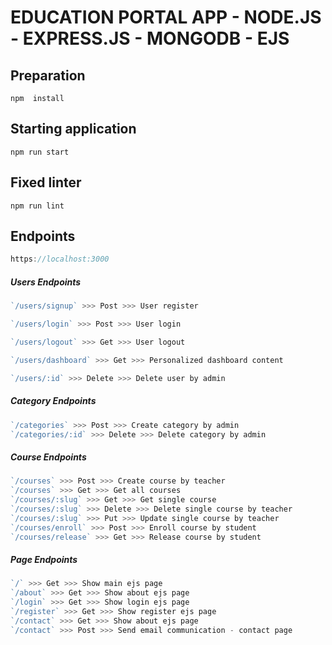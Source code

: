 ﻿EDUCATION PORTAL APP - NODE.JS - EXPRESS.JS - MONGODB - EJS
====================================================
Preparation 
------------
```
npm  install
```
Starting application 
--------------------
```
npm run start
```
Fixed linter
--------------------
```
npm run lint
```

Endpoints
--------------------

```js
https://localhost:3000
```

##### Users Endpoints 

```js
`/users/signup` >>> Post >>> User register

`/users/login` >>> Post >>> User login

`/users/logout` >>> Get >>> User logout

`/users/dashboard` >>> Get >>> Personalized dashboard content

`/users/:id` >>> Delete >>> Delete user by admin
```

##### Category Endpoints 

```js
`/categories` >>> Post >>> Create category by admin
`/categories/:id` >>> Delete >>> Delete category by admin
```

##### Course Endpoints 

```js
`/courses` >>> Post >>> Create course by teacher
`/courses` >>> Get >>> Get all courses
`/courses/:slug` >>> Get >>> Get single course
`/courses/:slug` >>> Delete >>> Delete single course by teacher
`/courses/:slug` >>> Put >>> Update single course by teacher
`/courses/enroll` >>> Post >>> Enroll course by student
`/courses/release` >>> Get >>> Release course by student
```

##### Page Endpoints 

```js
`/` >>> Get >>> Show main ejs page 
`/about` >>> Get >>> Show about ejs page
`/login` >>> Get >>> Show login ejs page
`/register` >>> Get >>> Show register ejs page
`/contact` >>> Get >>> Show about ejs page
`/contact` >>> Post >>> Send email communication - contact page
```
